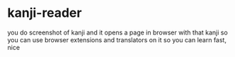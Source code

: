 # kanji-reader

you do screenshot of kanji and it opens a page in browser with that kanji so you can use browser extensions and translators on it so you can learn fast, nice
